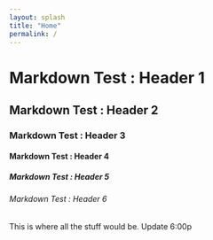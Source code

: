 ```yaml
---
layout: splash
title: "Home"
permalink: /
---
```


# Markdown Test : Header 1
## Markdown Test : Header 2
### Markdown Test : Header 3
#### Markdown Test : Header 4
##### Markdown Test : Header 5
###### Markdown Test : Header 6

This is where all the stuff would be. Update 6:00p
